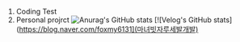 1. Coding Test
2. Personal projrct
![Anurag's GitHub stats](https://github-readme-stats.vercel.app/api?username=깃허브아이디&hide=contribs,prs&show_icons=true&theme=테마)
[![Velog's GitHub stats](https://blog.naver.com/foxmy6131](마녀빗자루세발개발)
